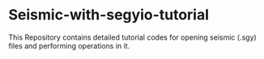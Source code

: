 # Seismic-with-segyio-tutorial
This Repository contains detailed tutorial codes for opening seismic (.sgy) files and performing operations in it.
